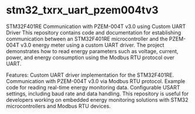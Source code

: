 # stm32_txrx_uart_pzem004tv3
STM32F401RE Communication with PZEM-004T v3.0 using Custom UART Driver
This repository contains code and documentation for establishing communication between an STM32F401RE microcontroller and the PZEM-004T v3.0 energy meter using a custom UART driver. The project demonstrates how to read energy parameters such as voltage, current, power, and energy consumption using the Modbus RTU protocol over UART.

Features:
Custom UART driver implementation for the STM32F401RE.
Communication with PZEM-004T v3.0 via Modbus RTU protocol.
Example code for reading real-time energy monitoring data.
Configurable USART settings, including baud rate and data handling.
This repository is useful for developers working on embedded energy monitoring solutions with STM32 microcontrollers and Modbus RTU devices.
